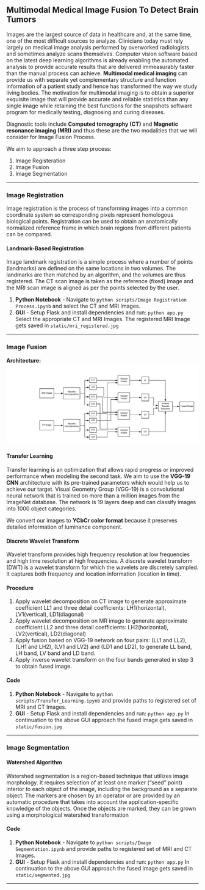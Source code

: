 ## Multimodal Medical Image Fusion To Detect Brain Tumors 

Images are the largest source of data in healthcare and, at the same time, one of the most difficult sources to analyze. Clinicians today must rely largely on medical image analysis performed by overworked radiologists and sometimes analyze scans themselves. Computer vision software based on the latest deep learning algorithms is already enabling the automated analysis to provide accurate results that are delivered immeasurably faster than the manual process can achieve. **Multimodal medical imaging** can provide us with separate yet complementary structure and function information of a patient study and hence has transformed the way we study living bodies. The motivation for multimodal imaging is to obtain a superior exquisite image that will provide accurate and reliable statistics than any single image while retaining the best functions for the snapshots software program for medically testing, diagnosing and curing diseases.

Diagnostic tools include **Computed tomography (CT)** and **Magnetic resonance imaging (MRI)** and thus these are the two modalities that we will consider for Image Fusion Process. 

We aim to approach a three step process:
1. Image Registeration
2. Image Fusion
3. Image Segmentation

***

### Image Registration
Image registration is the process of transforming images into a common coordinate system so corresponding pixels represent homologous biological points. Registration can be used to obtain an anatomically normalized reference frame in which brain regions from different patients can be compared.
#### Landmark-Based Registration 
Image landmark registration is a simple process where a number of points (landmarks) are defined on the same locations in two volumes. The landmarks are then matched by an algorithm, and the volumes are thus registered. The CT scan image is taken as the reference (fixed) image and the MRI scan image is aligned as per the points selected by the user.

1. **Python Notebook** -
Navigate to `python scripts/Image Registration Process.ipynb` and select the CT and MRI Images.
2. **GUI** -
Setup Flask and install dependencies and run:
`python app.py`
Select the appropriate CT and MRI Images. The registered MRI Image gets saved in `static/mri_registered.jpg`

***

### Image Fusion

**Architecture:**
<img src='architecture/Image Fusion Process.png' />

#### Transfer Learning
Transfer learning is an optimization that allows rapid progress or improved performance when modeling the second task. We aim to use the **VGG-19 CNN** architecture with its pre-trained parameters which would help us to achieve our target. Visual Geometry Group (VGG-19) is a convolutional neural network that is trained on more than a million images from the ImageNet database. The network is 19 layers deep and can classify images into 1000 object categories.

We convert our images to **YCbCr color format** because it preserves detailed information of luminance component.

#### Discrete Wavelet Transform
Wavelet transform provides high frequency resolution at low frequencies and high time resolution at high frequencies. A discrete wavelet transform (DWT) is a wavelet transform for which the wavelets are discretely sampled. It captures both frequency and location information (location in time). 

#### Procedure
1. Apply wavelet decomposition on CT image to generate approximate coefficient LL1 and three detail coefficients: LH1(horizontal), LV1(vertical), LD1(diagonal)
2. Apply wavelet decomposition on MR image to generate approximate coefficient LL2 and three detail coefficients: LH2(horizontal), LV2(vertical), LD2(diagonal)
3. Apply fusion based on VGG-19 network on four pairs: (LL1 and LL2), (LH1 and LH2), (LV1 and LV2) and (LD1 and LD2), to generate LL band, LH band, LV band and LD band.
4. Apply inverse wavelet transform on the four bands generated in step 3 to obtain fused image.

#### Code
1. **Python Notebook** -
Navigate to `python scripts/Transfer_Learning.ipynb` and provide paths to registered set of MRI and CT Images.
2. **GUI** -
Setup Flask and install dependencies and run:
`python app.py`
In continuation to the above GUI approach the fused image gets saved in `static/fusion.jpg`

***

### Image Segmentation

#### Watershed Algorithm
Watershed segmentation is a region-based technique that utilizes image morphology. It requires selection of at least one marker (“seed” point) interior to each object of the image, including the background as a separate object. The markers are chosen by an operator or are provided by an automatic procedure that takes into account the application-specific knowledge of the objects. Once the objects are marked, they can be grown using a morphological watershed transformation

#### Code
1. **Python Notebook** -
Navigate to `python scripts/Image Segmentation.ipynb` and provide paths to registered set of MRI and CT Images.
2. **GUI** -
Setup Flask and install dependencies and run:
`python app.py`
In continuation to the above GUI approach the fused image gets saved in `static/segmented.jpg`

***
